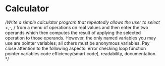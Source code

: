 # Calculator
/*Write a simple calculator program that repeatedly allows the user to select +,-,*,/  from a menu of operations on real values and then enter the two operands which then computes the result of applying the selected operation to those operands.   However, the only named variables you may use are pointer variables; all others must be anonymous variables.   Pay close attention to the following aspects:  error checking  loop function  pointer variables  code efficiency(smart code), readability, documentation. */ 

